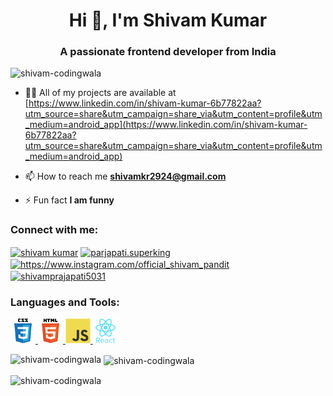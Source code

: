 <h1 align="center">Hi 👋, I'm Shivam Kumar</h1>
<h3 align="center">A passionate frontend developer from India</h3>

<p align="left"> <img src="https://komarev.com/ghpvc/?username=shivam-codingwala&label=Profile%20views&color=0e75b6&style=flat" alt="shivam-codingwala" /> </p>

- 👨‍💻 All of my projects are available at [https://www.linkedin.com/in/shivam-kumar-6b77822aa?utm_source=share&utm_campaign=share_via&utm_content=profile&utm_medium=android_app](https://www.linkedin.com/in/shivam-kumar-6b77822aa?utm_source=share&utm_campaign=share_via&utm_content=profile&utm_medium=android_app)

- 📫 How to reach me **shivamkr2924@gmail.com**

- ⚡ Fun fact **I am funny**

<h3 align="left">Connect with me:</h3>
<p align="left">
<a href="https://linkedin.com/in/shivam-kumar" target="blank"><img align="center" src="https://raw.githubusercontent.com/rahuldkjain/github-profile-readme-generator/master/src/images/icons/Social/linked-in-alt.svg" alt="shivam kumar" height="30" width="40" /></a>
<a href="https://fb.com/parjapati.superking" target="blank"><img align="center" src="https://raw.githubusercontent.com/rahuldkjain/github-profile-readme-generator/master/src/images/icons/Social/facebook.svg" alt="parjapati.superking" height="30" width="40" /></a>
<a href="https://instagram.com/https://www.instagram.com/official_shivam_pandit_" target="blank"><img align="center" src="https://raw.githubusercontent.com/rahuldkjain/github-profile-readme-generator/master/src/images/icons/Social/instagram.svg" alt="https://www.instagram.com/official_shivam_pandit" height="30" width="40" /></a>
<a href="https://www.youtube.com/c/shivamprajapati5031" target="blank"><img align="center" src="https://raw.githubusercontent.com/rahuldkjain/github-profile-readme-generator/master/src/images/icons/Social/youtube.svg" alt="shivamprajapati5031" height="30" width="40" /></a>
</p>

<h3 align="left">Languages and Tools:</h3>
<p align="left"> <a href="https://www.w3schools.com/css/" target="_blank" rel="noreferrer"> <img src="https://raw.githubusercontent.com/devicons/devicon/master/icons/css3/css3-original-wordmark.svg" alt="css3" width="40" height="40"/> </a> <a href="https://www.w3.org/html/" target="_blank" rel="noreferrer"> <img src="https://raw.githubusercontent.com/devicons/devicon/master/icons/html5/html5-original-wordmark.svg" alt="html5" width="40" height="40"/> </a> <a href="https://developer.mozilla.org/en-US/docs/Web/JavaScript" target="_blank" rel="noreferrer"> <img src="https://raw.githubusercontent.com/devicons/devicon/master/icons/javascript/javascript-original.svg" alt="javascript" width="40" height="40"/> </a> <a href="https://reactjs.org/" target="_blank" rel="noreferrer"> <img src="https://raw.githubusercontent.com/devicons/devicon/master/icons/react/react-original-wordmark.svg" alt="react" width="40" height="40"/> </a> </p>

<p><img align="left" src="https://github-readme-stats.vercel.app/api/top-langs?username=shivam-codingwala&show_icons=true&locale=en&layout=compact" alt="shivam-codingwala" /></p>

<p>&nbsp;<img align="center" src="https://github-readme-stats.vercel.app/api?username=shivam-codingwala&show_icons=true&locale=en" alt="shivam-codingwala" /></p>

<p><img align="center" src="https://github-readme-streak-stats.herokuapp.com/?user=shivam-codingwala&" alt="shivam-codingwala" /></p>

